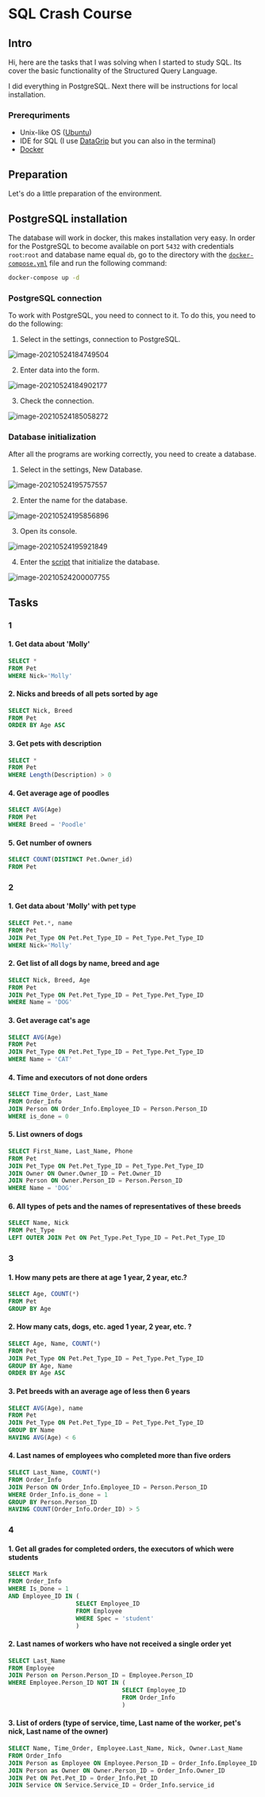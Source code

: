 # SQL Crash Course

## Intro

Hi, here are the tasks that I was solving when I started to study SQL. Its cover the basic functionality of the  Structured Query Language. 

I did everything in PostgreSQL. Next there will be instructions for local installation.

### Prerequriments

-  Unix-like OS ([Ubuntu](https://ubuntu.com/))
- IDE for SQL (I use [DataGrip](https://www.jetbrains.com/datagrip/) but you can also in the terminal)
- [Docker](https://www.docker.com/)

## Preparation

Let's do a little preparation of the environment.

## PostgreSQL installation

The database will work in docker, this makes installation very easy. In order for the PostgreSQL to become available on port `5432` with credentials `root`:`root` and database name equal `db`, go to the directory with the [`docker-compose.yml`](docker-compose.yml) file and run the following command:

``` bash
docker-compose up -d
```

  ### PostgreSQL connection

To work with PostgreSQL, you need to connect to it. To do this, you need to do the following:

1. Select in the settings, connection to PostgreSQL.

![image-20210524184749504](images/image-20210524184749504.png)

2. Enter data into the form.

![image-20210524184902177](images/image-20210524184902177.png)

3. Check the connection.

![image-20210524185058272](images/image-20210524185058272.png)

### Database initialization

After all the programs are working correctly, you need to create a database.

1. Select in the settings, New Database.

![image-20210524195757557](images/image-20210524195757557.png)

2. Enter the name for the database.

![image-20210524195856896](images/image-20210524195856896.png)

3. Open its console.

![image-20210524195921849](images/image-20210524195921849.png)

4. Enter the [script](init.sql) that initialize the database.

![image-20210524200007755](images/image-20210524200007755.png)

## Tasks

### 1

#### 1. Get data about 'Molly'

```sql
SELECT *
FROM Pet
WHERE Nick='Molly'
```

#### 2. Nicks and breeds of all pets sorted by age

```sql
SELECT Nick, Breed
FROM Pet
ORDER BY Age ASC
```

#### 3. Get pets with description 

```sql
SELECT *
FROM Pet
WHERE Length(Description) > 0
```

#### 4. Get average age of poodles

```sql
SELECT AVG(Age)
FROM Pet
WHERE Breed = 'Poodle'
```

#### 5. Get number of owners

```sql
SELECT COUNT(DISTINCT Pet.Owner_id)
FROM Pet
```

### 2

#### 1.  Get data about 'Molly' with pet type

```sql
SELECT Pet.*, name
FROM Pet
JOIN Pet_Type ON Pet.Pet_Type_ID = Pet_Type.Pet_Type_ID
WHERE Nick='Molly'
```

#### 2. Get list of all dogs by name, breed and age

```sql
SELECT Nick, Breed, Age
FROM Pet
JOIN Pet_Type ON Pet.Pet_Type_ID = Pet_Type.Pet_Type_ID
WHERE Name = 'DOG'
```

#### 3. Get average cat's age

```sql
SELECT AVG(Age)
FROM Pet
JOIN Pet_Type ON Pet.Pet_Type_ID = Pet_Type.Pet_Type_ID
WHERE Name = 'CAT'
```

#### 4. Time and executors of not done orders

```sql
SELECT Time_Order, Last_Name
FROM Order_Info
JOIN Person ON Order_Info.Employee_ID = Person.Person_ID
WHERE is_done = 0
```

#### 5. List owners of dogs

```sql
SELECT First_Name, Last_Name, Phone
FROM Pet
JOIN Pet_Type ON Pet.Pet_Type_ID = Pet_Type.Pet_Type_ID
JOIN Owner ON Owner.Owner_ID = Pet.Owner_ID
JOIN Person ON Owner.Person_ID = Person.Person_ID
WHERE Name = 'DOG'
```

#### 6. All types of pets and the names of representatives of these breeds

```sql
SELECT Name, Nick
FROM Pet_Type
LEFT OUTER JOIN Pet ON Pet_Type.Pet_Type_ID = Pet.Pet_Type_ID
```

### 3

#### 1. How many pets are there at age 1 year, 2 year, etc.?

```sql
SELECT Age, COUNT(*)
FROM Pet
GROUP BY Age
```

#### 2. How many cats, dogs, etc. aged 1 year, 2 year, etc. ?

```sql
SELECT Age, Name, COUNT(*)
FROM Pet
JOIN Pet_Type ON Pet.Pet_Type_ID = Pet_Type.Pet_Type_ID
GROUP BY Age, Name
ORDER BY Age ASC
```

#### 3. Pet breeds with an average age of less then 6 years

```sql
SELECT AVG(Age), name
FROM Pet
JOIN Pet_Type ON Pet.Pet_Type_ID = Pet_Type.Pet_Type_ID
GROUP BY Name
HAVING AVG(Age) < 6
```

#### 4. Last names of employees who completed more than five orders

```sql
SELECT Last_Name, COUNT(*)
FROM Order_Info
JOIN Person ON Order_Info.Employee_ID = Person.Person_ID
WHERE Order_Info.is_done = 1
GROUP BY Person.Person_ID
HAVING COUNT(Order_Info.Order_ID) > 5
```

### 4

#### 1. Get all grades for completed orders, the executors of which were students

```sql
SELECT Mark
FROM Order_Info
WHERE Is_Done = 1
AND Employee_ID IN (
                   SELECT Employee_ID
                   FROM Employee
                   WHERE Spec = 'student'
                   )
```

#### 2. Last names of workers who have not received a single order yet

 ```sql
 SELECT Last_Name
 FROM Employee
 JOIN Person on Person.Person_ID = Employee.Person_ID
 WHERE Employee.Person_ID NOT IN (
                                 SELECT Employee_ID
                                 FROM Order_Info
                                 )
 ```

#### 3. List of orders (type of service, time, Last name of the worker, pet's nick, Last name of the owner)

```sql
SELECT Name, Time_Order, Employee.Last_Name, Nick, Owner.Last_Name
FROM Order_Info
JOIN Person as Employee ON Employee.Person_ID = Order_Info.Employee_ID
JOIN Person as Owner ON Owner.Person_ID = Order_Info.Owner_ID
JOIN Pet ON Pet.Pet_ID = Order_Info.Pet_ID
JOIN Service ON Service.Service_ID = Order_Info.service_id
```



